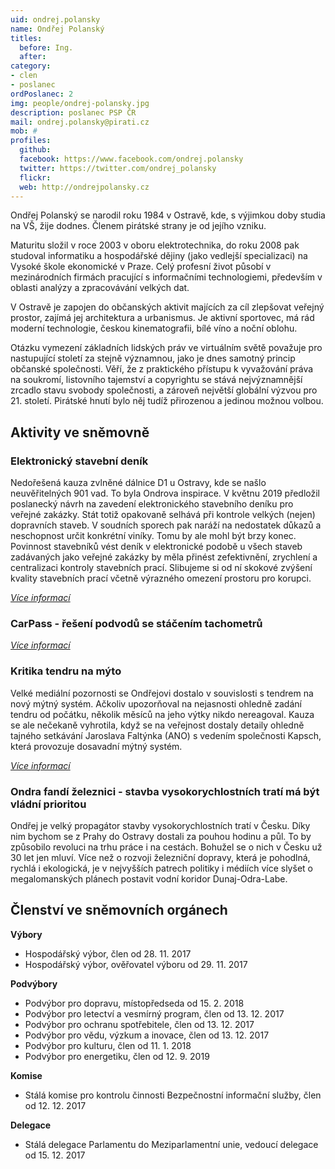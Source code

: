 ```yaml
---
uid: ondrej.polansky
name: Ondřej Polanský
titles:
  before: Ing.
  after:
category:
- clen
- poslanec
ordPoslanec: 2
img: people/ondrej-polansky.jpg
description: poslanec PSP ČR
mail: ondrej.polansky@pirati.cz
mob: #
profiles:
  github:       
  facebook: https://www.facebook.com/ondrej.polansky
  twitter: https://twitter.com/ondrej_polansky
  flickr:
  web: http://ondrejpolansky.cz	 
---
```


Ondřej Polanský se narodil roku 1984 v Ostravě, kde, s výjimkou doby studia na VŠ, žije dodnes. Členem pirátské strany je od jejího vzniku.

Maturitu složil v roce 2003 v oboru elektrotechnika, do roku 2008 pak studoval informatiku a hospodářské dějiny (jako vedlejší specializaci) na Vysoké škole ekonomické v Praze. Celý profesní život působí v mezinárodních firmách pracující s informačními technologiemi, především v oblasti analýzy a zpracovávání velkých dat.

V Ostravě je zapojen do občanských aktivit majících za cíl zlepšovat veřejný prostor, zajímá jej architektura a urbanismus. Je aktivní sportovec, má rád moderní technologie, českou kinematografii, bílé víno a noční oblohu.

Otázku vymezení základních lidských práv ve virtuálním světě považuje pro nastupující století za stejně významnou, jako je dnes samotný princip občanské společnosti. Věří, že z praktického přístupu k vyvažování práva na soukromí, listovního tajemství a copyrightu se stává nejvýznamnější zrcadlo stavu svobody společnosti, a zároveň největší globální výzvou pro 21. století. Pirátské hnutí bylo něj tudíž přirozenou a jedinou možnou volbou.

## Aktivity ve sněmovně

### Elektronický stavební deník

Nedořešená kauza zvlněné dálnice D1 u Ostravy, kde se našlo neuvěřitelných 901 vad. To byla Ondrova inspirace.  V květnu 2019 předložil poslanecký návrh na zavedení elektronického stavebního deníku pro veřejné zakázky. Stát totiž opakovaně selhává při kontrole velkých (nejen) dopravních staveb. V soudních sporech pak naráží na nedostatek důkazů a neschopnost určit konkrétní viníky. Tomu by ale mohl být brzy konec. Povinnost stavebníků vést deník v elektronické podobě u všech staveb zadávaných jako veřejné zakázky by měla přinést zefektivnění, zrychlení a centralizaci kontroly stavebních prací. Slibujeme si od ní skokové zvýšení kvality stavebních prací včetně výrazného omezení prostoru pro korupci.

*[Více informací](https://www.pirati.cz/tiskove-zpravy/kontrola-verejnych-zakazek-pirati-chteji-stavebni-denik.html)*

### CarPass - řešení podvodů se stáčením tachometrů

*[Více informací](https://www.pirati.cz/tiskove-zpravy/pirati-zastavi-staceni-tachometru.html)*

### Kritika tendru na mýto

Velké mediální pozornosti se Ondřejovi dostalo v souvislosti s tendrem na nový mýtný systém. Ačkoliv upozorňoval na nejasnosti ohledně zadání tendru od počátku, několik měsíců na jeho výtky nikdo nereagoval. Kauza se ale nečekaně vyhrotila, když se na veřejnost dostaly detaily ohledně tajného setkávání Jaroslava Faltýnka (ANO) s vedením společnosti Kapsch, která provozuje dosavadní mýtný systém.

*[Více informací](https://www.piratskelisty.cz/clanek-2528-pet-a-pul-roku-vladnou-ministerstvu-dopravy-a-vymlouvaji-se-na-sobotku-pise-k-mytnemu-ondrej-polansky)*

### Ondra fandí železnici - stavba vysokorychlostních tratí má být vládní prioritou

Ondřej je velký propagátor stavby vysokorychlostních tratí v Česku. Díky nim bychom se z Prahy do Ostravy dostali za pouhou hodinu a půl. To by způsobilo revoluci na trhu práce i na cestách. Bohužel se o nich v Česku už 30 let jen mluví. Více než o rozvoji železniční dopravy, která je pohodlná, rychlá i ekologická, je v nejvyšších patrech politiky i médiích více slyšet o megalomanských plánech postavit vodní koridor Dunaj-Odra-Labe.

## Členství ve sněmovních orgánech

**Výbory**
* Hospodářský výbor, člen od 28. 11. 2017
* Hospodářský výbor, ověřovatel výboru od 29. 11. 2017

**Podvýbory**
* Podvýbor pro dopravu, místopředseda od 15. 2. 2018
* Podvýbor pro letectví a vesmírný program, člen od 13. 12. 2017
* Podvýbor pro ochranu spotřebitele, člen od 13. 12. 2017
* Podvýbor pro vědu, výzkum a inovace, člen od 13. 12. 2017
* Podvýbor pro kulturu, člen od 11. 1. 2018
* Podvýbor pro energetiku, člen od 12. 9. 2019

**Komise**
* Stálá komise pro kontrolu činnosti Bezpečnostní informační služby, člen od 12. 12. 2017

**Delegace**
* Stálá delegace Parlamentu do Meziparlamentní unie, vedoucí delegace od 15. 12. 2017
